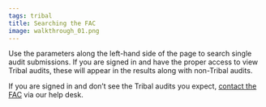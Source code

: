 ```yaml
---
tags: tribal
title: Searching the FAC
image: walkthrough_01.png
---
```


Use the parameters along the left-hand side of the page to search single audit submissions. If you are signed in and have the proper access to view Tribal audits, these will appear in the results along with non-Tribal audits.

If you are signed in and don’t see the Tribal audits you expect, [contact the FAC](https://support.fac.gov/hc/en-us/requests/new) via our help desk.

